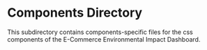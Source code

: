 # Components Directory

This subdirectory contains components-specific files for the css components of the E-Commerce Environmental Impact Dashboard.
